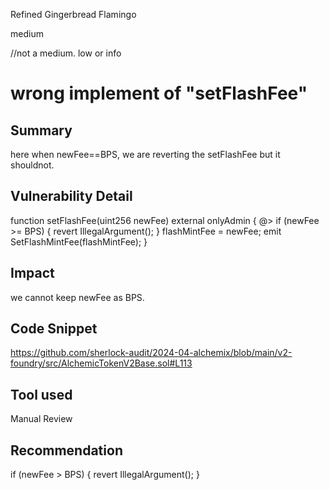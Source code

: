 Refined Gingerbread Flamingo

medium

//not a medium. low or info

# wrong implement of "setFlashFee"

## Summary
here when newFee==BPS, we are reverting the setFlashFee but it shouldnot.
## Vulnerability Detail
 function setFlashFee(uint256 newFee) external onlyAdmin {
@>    if (newFee >= BPS) {
      revert IllegalArgument();
    }
    flashMintFee = newFee;
    emit SetFlashMintFee(flashMintFee);
  }
## Impact
we cannot keep newFee as BPS.
## Code Snippet
https://github.com/sherlock-audit/2024-04-alchemix/blob/main/v2-foundry/src/AlchemicTokenV2Base.sol#L113
## Tool used

Manual Review

## Recommendation
   if (newFee > BPS) {
 revert IllegalArgument();
    }
